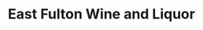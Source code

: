 ---
title: "East Fulton Wine and Liquor"
url: /gloversville/east-fulton-wine-and-liquor/
shop: alcohol
---